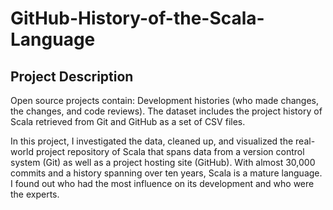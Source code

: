 # GitHub-History-of-the-Scala-Language

## Project Description

Open source projects contain: Development histories (who made changes, the changes, and code reviews). The dataset includes the project history of Scala retrieved from Git and GitHub as a set of CSV files.

In this project, I investigated the data, cleaned up, and visualized the real-world project repository of Scala that spans data from a version control system (Git) as well as a project hosting site (GitHub). With almost 30,000 commits and a history spanning over ten years, Scala is a mature language. I found out who had the most influence on its development and who were the experts.
